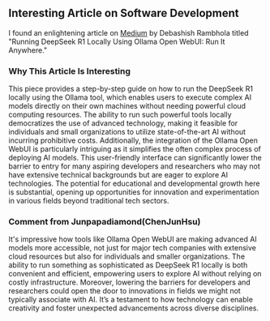 ## Interesting Article on Software Development

I found an enlightening article on [Medium](https://medium.com/@debashishrambhola/running-deepseek-r1-locally-using-ollama-open-webui-run-it-anywhere-d13c258c94de) by Debashish Rambhola titled "Running DeepSeek R1 Locally Using Ollama Open WebUI: Run It Anywhere."

### Why This Article Is Interesting

This piece provides a step-by-step guide on how to run the DeepSeek R1 locally using the Ollama tool, which enables users to execute complex AI models directly on their own machines without needing powerful cloud computing resources. The ability to run such powerful tools locally democratizes the use of advanced technology, making it feasible for individuals and small organizations to utilize state-of-the-art AI without incurring prohibitive costs. Additionally, the integration of the Ollama Open WebUI is particularly intriguing as it simplifies the often complex process of deploying AI models. This user-friendly interface can significantly lower the barrier to entry for many aspiring developers and researchers who may not have extensive technical backgrounds but are eager to explore AI technologies. The potential for educational and developmental growth here is substantial, opening up opportunities for innovation and experimentation in various fields beyond traditional tech sectors.



### Comment from Junpapadiamond(ChenJunHsu)


It's impressive how tools like Ollama Open WebUI are making advanced AI models more accessible, not just for major tech companies with extensive cloud resources but also for individuals and smaller 
organizations. The ability to run something as sophisticated as DeepSeek R1 locally is both convenient and efficient, empowering users to explore AI without relying on costly infrastructure. 
Moreover, lowering the barriers for developers and researchers could open the door to innovations in fields we might not typically associate with AI. It’s a testament to how technology can enable 
creativity and foster unexpected advancements across diverse disciplines.
